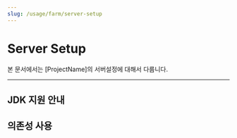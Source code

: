 ```yaml
---
slug: /usage/farm/server-setup
---
```


# Server Setup

본 문서에서는 [ProjectName]의 서버설정에 대해서 다룹니다.

---

## JDK 지원 안내

## 의존성 사용